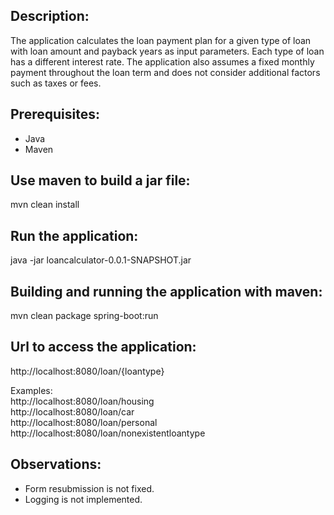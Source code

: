 ## Description:
The application calculates the loan payment plan for a given 
type of loan with loan amount and payback years as input parameters.
Each type of loan has a different interest rate.
The application also assumes a fixed monthly payment throughout 
the loan term and does not consider additional factors 
such as taxes or fees.

## Prerequisites:
- Java
- Maven

## Use maven to build a jar file:
mvn clean install

## Run the application:
java -jar loancalculator-0.0.1-SNAPSHOT.jar

## Building and running the application with maven:
mvn clean package spring-boot:run

## Url to access the application:
http://localhost:8080/loan/{loantype}

Examples: </br>
http://localhost:8080/loan/housing </br>
http://localhost:8080/loan/car </br>
http://localhost:8080/loan/personal </br>
http://localhost:8080/loan/nonexistentloantype </br>

## Observations:
- Form resubmission is not fixed.
- Logging is not implemented.
